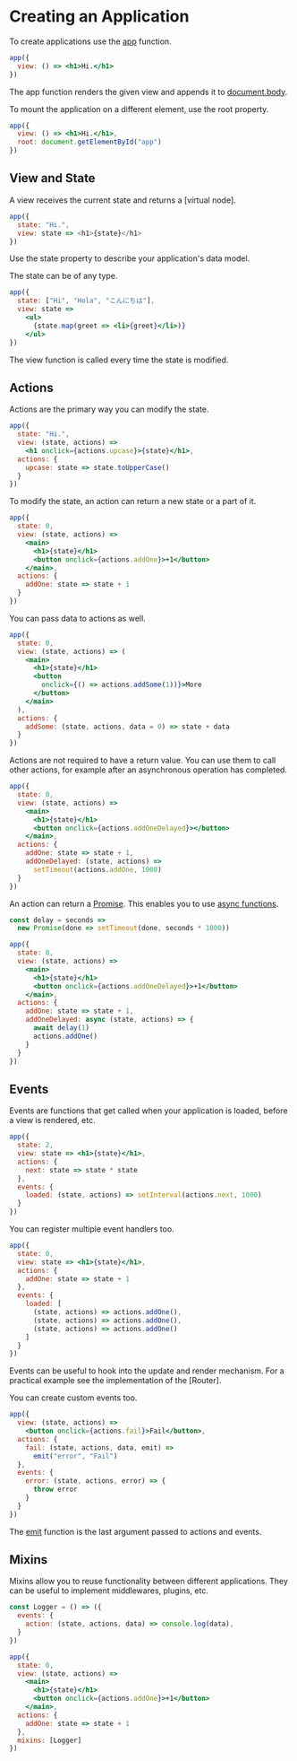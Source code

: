 # Creating an Application

To create applications use the [app](/docs/api#app) function.

```jsx
app({
  view: () => <h1>Hi.</h1>
})
```

The app function renders the given view and appends it to [document.body](https://developer.mozilla.org/en-US/docs/Web/API/Document/body).

To mount the application on a different element, use the root property.

```jsx
app({
  view: () => <h1>Hi.</h1>,
  root: document.getElementById("app")
})
```

## View and State

A view receives the current state and returns a [virtual node].

```js
app({
  state: "Hi.",
  view: state => <h1>{state}</h1>
})
```

Use the state property to describe your application's data model.

The state can be of any type.

```jsx
app({
  state: ["Hi", "Hola", "こんにちは"],
  view: state =>
    <ul>
      {state.map(greet => <li>{greet}</li>)}
    </ul>
})
```

The view function is called every time the state is modified.

## Actions

Actions are the primary way you can modify the state.

```jsx
app({
  state: "Hi.",
  view: (state, actions) =>
    <h1 onclick={actions.upcase}>{state}</h1>,
  actions: {
    upcase: state => state.toUpperCase()
  }
})
```

To modify the state, an action can return a new state or a part of it.

```jsx
app({
  state: 0,
  view: (state, actions) =>
    <main>
      <h1>{state}</h1>
      <button onclick={actions.addOne}>+1</button>
    </main>,
  actions: {
    addOne: state => state + 1
  }
})
```

You can pass data to actions as well.

```jsx
app({
  state: 0,
  view: (state, actions) => (
    <main>
      <h1>{state}</h1>
      <button
        onclick={() => actions.addSome(1))}>More
      </button>
    </main>
  ),
  actions: {
    addSome: (state, actions, data = 0) => state + data
  }
})
```

Actions are not required to have a return value. You can use them to call other actions, for example after an asynchronous operation has completed.

```jsx
app({
  state: 0,
  view: (state, actions) =>
    <main>
      <h1>{state}</h1>
      <button onclick={actions.addOneDelayed}></button>
    </main>,
  actions: {
    addOne: state => state + 1,
    addOneDelayed: (state, actions) =>
      setTimeout(actions.addOne, 1000)
  }
})
```

An action can return a [Promise](https://developer.mozilla.org/en-US/docs/Web/JavaScript/Reference/Global_Objects/Promise). This enables you to use [async functions](https://developer.mozilla.org/en-US/docs/Web/JavaScript/Reference/Statements/async_function).

```jsx
const delay = seconds =>
  new Promise(done => setTimeout(done, seconds * 1000))

app({
  state: 0,
  view: (state, actions) =>
    <main>
      <h1>{state}</h1>
      <button onclick={actions.addOneDelayed}>+1</button>
    </main>,
  actions: {
    addOne: state => state + 1,
    addOneDelayed: async (state, actions) => {
      await delay(1)
      actions.addOne()
    }
  }
})
```

## Events

Events are functions that get called when your application is loaded, before a view is rendered, etc.

```jsx
app({
  state: 2,
  view: state => <h1>{state}</h1>,
  actions: {
    next: state => state * state
  },
  events: {
    loaded: (state, actions) => setInterval(actions.next, 1000)
  }
})
```

You can register multiple event handlers too.

```jsx
app({
  state: 0,
  view: state => <h1>{state}</h1>,
  actions: {
    addOne: state => state + 1
  },
  events: {
    loaded: [
      (state, actions) => actions.addOne(),
      (state, actions) => actions.addOne(),
      (state, actions) => actions.addOne()
    ]
  }
})
```

Events can be useful to hook into the update and render mechanism. For a practical example see the implementation of the [Router].

You can create custom events too.

```jsx
app({
  view: (state, actions) =>
    <button onclick={actions.fail}>Fail</button>,
  actions: {
    fail: (state, actions, data, emit) =>
      emit("error", "Fail")
  },
  events: {
    error: (state, actions, error) => {
      throw error
    }
  }
})
```

The [emit](/docs/api.md#emit) function is the last argument passed to actions and events.

## Mixins

Mixins allow you to reuse functionality between different applications. They can be useful to implement middlewares, plugins, etc.

```jsx
const Logger = () => ({
  events: {
    action: (state, actions, data) => console.log(data),
  }
})

app({
  state: 0,
  view: (state, actions) =>
    <main>
      <h1>{state}</h1>
      <button onclick={actions.addOne}>+1</button>
    </main>,
  actions: {
    addOne: state => state + 1
  },
  mixins: [Logger]
})
```


